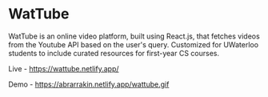 # WatTube
WatTube is an online video platform, built using React.js, that fetches videos from the Youtube API based on the user's query. Customized for UWaterloo students to include curated resources for first-year CS courses.

Live - https://wattube.netlify.app/

Demo - https://abrarrakin.netlify.app/wattube.gif

